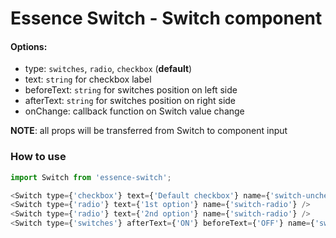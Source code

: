 # Essence Switch - Switch component

#### Options:
- type: `switches`, `radio`, `checkbox` (**default**)
- text: `string` for checkbox label
- beforeText: `string` for switches position on left side
- afterText: `string` for switches position on right side
- onChange: callback function on Switch value change

**NOTE**: all props will be transferred from Switch to component input

### How to use
```js
import Switch from 'essence-switch';

<Switch type={'checkbox'} text={'Default checkbox'} name={'switch-uncheckbox'} />
<Switch type={'radio'} text={'1st option'} name={'switch-radio'} />
<Switch type={'radio'} text={'2nd option'} name={'switch-radio'} />
<Switch type={'switches'} afterText={'ON'} beforeText={'OFF'} name={'switch-switches'} />
```